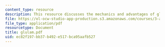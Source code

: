 ```yaml
---
content_type: resource
description: This resource discusses the mechanics and advantages of glulam wood.
file: https://ol-ocw-studio-app-production.s3.amazonaws.com/courses/3-a26-freshman-seminar-the-nature-of-engineering-fall-2005/ec82f197bb37b492e517bca95aafb527_glulam.pdf
file_type: application/pdf
resourcetype: Document
title: glulam.pdf
uid: ec82f197-bb37-b492-e517-bca95aafb527
---
```

